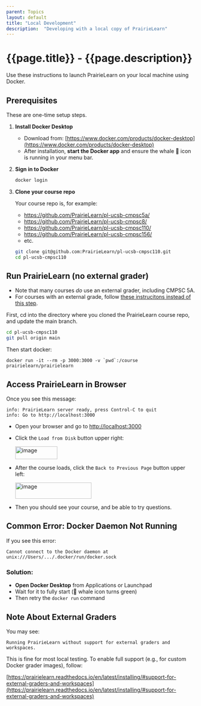 ```yaml
---
parent: Topics
layout: default
title: "Local Development"
description:  "Developing with a local copy of PrairieLearn"
---
```


# {{page.title}} - {{page.description}}


Use these instructions to launch PrairieLearn on your local machine using Docker.

## Prerequisites 

These are one-time setup steps.

1. **Install Docker Desktop**
   - Download from: [https://www.docker.com/products/docker-desktop](https://www.docker.com/products/docker-desktop)
   - After installation, **start the Docker app** and ensure the whale 🐳 icon is running in your menu bar.

2. **Sign in to Docker**
   ```bash
   docker login
   ```

3. **Clone your course repo**

   Your course repo is, for example:
   * <https://github.com/PrairieLearn/pl-ucsb-cmpsc5a/>
   * <https://github.com/PrairieLearn/pl-ucsb-cmpsc8/>
   * <https://github.com/PrairieLearn/pl-ucsb-cmpsc110/>
   * <https://github.com/PrairieLearn/pl-ucsb-cmpsc156/>
   * etc.
     
   ```bash
   git clone git@github.com:PrairieLearn/pl-ucsb-cmpsc110.git
   cd pl-ucsb-cmpsc110
   ```


## Run PrairieLearn (no external grader)

* Note that many courses *do* use an external grader, including CMPSC 5A.
* For courses with an external grade, follow [these instrucitons instead of this step](https://ucsb-ds.github.io/pl-dev-team/topics/local_development/external_grader.html).

First, cd into the directory where you cloned the PrairieLearn course repo,
and update the main branch.

```bash
cd pl-ucsb-cmpsc110
git pull origin main
```

Then start docker:
```
docker run -it --rm -p 3000:3000 -v `pwd`:/course prairielearn/prairielearn
```

## Access PrairieLearn in Browser

Once you see this message:

```
info: PrairieLearn server ready, press Control-C to quit
info: Go to http://localhost:3000
```

* Open your browser and go to [http://localhost:3000](http://localhost:3000)
* Click the `Load from Disk` button upper right:

  <img width="112" height="34" alt="image" src="https://github.com/user-attachments/assets/497111be-5ce7-4a31-8339-dc2b3d29a69c" />

* After the course loads, click the `Back to Previous Page` button upper left:

  <img width="203" height="43" alt="image" src="https://github.com/user-attachments/assets/a3f6943a-9a82-43dd-9564-0f952cad24f6" />

* Then you should see your course, and be able to try questions.


## Common Error: Docker Daemon Not Running

If you see this error:

```
Cannot connect to the Docker daemon at unix:///Users/.../.docker/run/docker.sock
```

### Solution:
- **Open Docker Desktop** from Applications or Launchpad
- Wait for it to fully start (🐳 whale icon turns green)
- Then retry the `docker run` command


## Note About External Graders

You may see:

```
Running PrairieLearn without support for external graders and workspaces.
```

This is fine for most local testing. To enable full support (e.g., for custom Docker grader images), follow:

[https://prairielearn.readthedocs.io/en/latest/installing/#support-for-external-graders-and-workspaces](https://prairielearn.readthedocs.io/en/latest/installing/#support-for-external-graders-and-workspaces)
